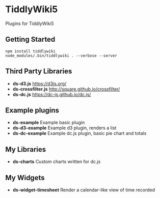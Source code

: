 # TiddlyWiki5
Plugins for TiddlyWiki5

## Getting Started

```
npm install tiddlywiki
node_modules/.bin/tiddlywiki . --verbose --server
```

## Third Party Libraries
* **ds-d3.js** https://d3js.org/ 
* **ds-crossfilter.js**	http://square.github.io/crossfilter/
* **ds-dc.js** https://dc-js.github.io/dc.js/

## Example plugins
* **ds-example** Example basic plugin
* **ds-d3-example**	Example d3 plugin, renders a list
* **ds-dc-example**	Example dc.js plugin, basic pie chart and totals

## My Libraries
* **ds-charts**	Custom charts written for dc.js	

## My Widgets
* **ds-widget-timesheet**	Render a calendar-like view of time recorded
